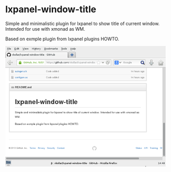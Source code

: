 lxpanel-window-title
====================

Simple and minimalistic plugin for lxpanel to show title of current window.
Intended for use with xmonad as WM.

Based on exmple plugin from lxpanel plugins HOWTO.

![How does it look like.](screenshots/1.png)
